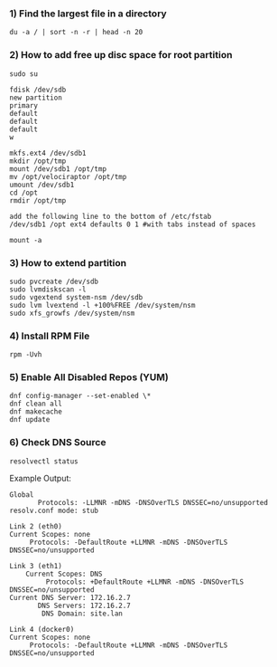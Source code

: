 
### 1) **Find the largest file in a directory**

`du -a / | sort -n -r | head -n 20`

### 2) **How to add free up disc space for root partition**

```
sudo su 

fdisk /dev/sdb
new partition
primary
default
default
default
w

mkfs.ext4 /dev/sdb1
mkdir /opt/tmp
mount /dev/sdb1 /opt/tmp
mv /opt/velociraptor /opt/tmp
umount /dev/sdb1
cd /opt
rmdir /opt/tmp

add the following line to the bottom of /etc/fstab
/dev/sdb1 /opt ext4 defaults 0 1 #with tabs instead of spaces

mount -a
```
### 3) **How to extend partition**

```
sudo pvcreate /dev/sdb
sudo lvmdiskscan -l
sudo vgextend system-nsm /dev/sdb
sudo lvm lvextend -l +100%FREE /dev/system/nsm
sudo xfs_growfs /dev/system/nsm
```
### 4) **Install RPM File**

```
rpm -Uvh
```

### 5) **Enable All Disabled Repos (YUM)**

```
dnf config-manager --set-enabled \*
dnf clean all
dnf makecache
dnf update
```

### 6) **Check DNS Source**

`resolvectl status`

Example Output: 
```
Global
       Protocols: -LLMNR -mDNS -DNSOverTLS DNSSEC=no/unsupported
resolv.conf mode: stub

Link 2 (eth0)
Current Scopes: none
     Protocols: -DefaultRoute +LLMNR -mDNS -DNSOverTLS DNSSEC=no/unsupported

Link 3 (eth1)
    Current Scopes: DNS
         Protocols: +DefaultRoute +LLMNR -mDNS -DNSOverTLS DNSSEC=no/unsupported
Current DNS Server: 172.16.2.7
       DNS Servers: 172.16.2.7
        DNS Domain: site.lan

Link 4 (docker0)
Current Scopes: none
     Protocols: -DefaultRoute +LLMNR -mDNS -DNSOverTLS DNSSEC=no/unsupported
```
